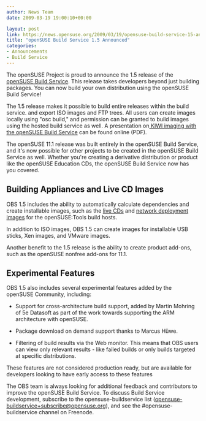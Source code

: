 ```yaml
---
author: News Team
date: 2009-03-19 19:00:10+00:00

layout: post
link: https://news.opensuse.org/2009/03/19/opensuse-build-service-15-announced/
title: "openSUSE Build Service 1.5 Announced"
categories:
- Announcements
- Build Service
---
```

The openSUSE Project is proud to announce the 1.5 release of the [openSUSE Build Service](http://en.opensuse.org/Build_Service). This release takes developers beyond just building packages. You can now build your own distribution using the openSUSE Build Service!

The 1.5 release makes it possible to build entire releases within the build service. and export ISO images and FTP trees. All users can create images locally using "osc build," and permission can be granted to build images using the hosted build service as well. A presentation on[ KIWI imaging with the openSUSE Build Service](http://files.opensuse.org/opensuse/en/b/be/OBS-Imageing.pdf) can be found online (PDF).

The openSUSE 11.1 release was built entirely in the openSUSE Build Service, and it's now possible for other projects to be created in the openSUSE Build Service as well. Whether you're creating a derivative distribution or product like the openSUSE Education CDs, the openSUSE Build Service now has you covered.


## Building Appliances and Live CD Images


OBS 1.5 includes the ability to automatically calculate dependencies and create installable images, such as the [live CDs](https://build.opensuse.org/project/show?project=KDE:Medias) and [network deployment images](http://is.gd/o3Zu) for the openSUSE:Tools build hosts.

In addition to ISO images, OBS 1.5 can create images for installable USB sticks, Xen images, and VMware images.

Another benefit to the 1.5 release is the ability to create product add-ons, such as the openSUSE nonfree add-ons for 11.1.


## Experimental Features


OBS 1.5 also includes several experimental features added by the openSUSE Community, including:

* Support for cross-architecture build support, added by Martin Mohring of 5e Datasoft as part of the work towards supporting the ARM architecture with openSUSE.

* Package download on demand support thanks to Marcus Hüwe.

* Filtering of build results via the Web monitor. This means that OBS users can view only relevant results - like failed builds or only builds targeted at specific distributions.

These features are not considered production ready, but are available for developers looking to have early access to these features

The OBS team is always looking for additional feedback and contributors to improve the openSUSE Build Service. To discuss Build Service development, subscribe to the opensuse-buildservice list ([opensuse-buildservice+subscribe@opensuse.org](mailto:opensuse-buildservice+subscribe@opensuse.org)), and see the #opensuse-buildservice channel on Freenode.		
